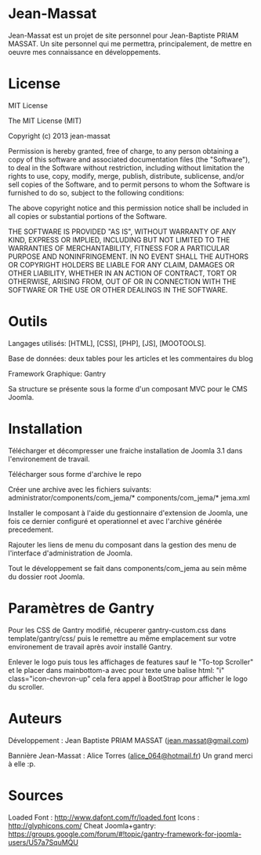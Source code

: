 [logo]: https://github.com/jean-massat/Jean-Massat/blob/master/images/images_jema/ban_jema2.jpg "ban_jema"
Jean-Massat
===========

Jean-Massat est un projet de site personnel pour Jean-Baptiste PRIAM MASSAT.
Un site personnel qui me permettra, principalement, de mettre en oeuvre mes connaissance en développements.

License
===========

MIT License

The MIT License (MIT)

Copyright (c) 2013 jean-massat

Permission is hereby granted, free of charge, to any person obtaining a copy of
this software and associated documentation files (the "Software"), to deal in
the Software without restriction, including without limitation the rights to
use, copy, modify, merge, publish, distribute, sublicense, and/or sell copies of
the Software, and to permit persons to whom the Software is furnished to do so,
subject to the following conditions:

The above copyright notice and this permission notice shall be included in all
copies or substantial portions of the Software.

THE SOFTWARE IS PROVIDED "AS IS", WITHOUT WARRANTY OF ANY KIND, EXPRESS OR
IMPLIED, INCLUDING BUT NOT LIMITED TO THE WARRANTIES OF MERCHANTABILITY, FITNESS
FOR A PARTICULAR PURPOSE AND NONINFRINGEMENT. IN NO EVENT SHALL THE AUTHORS OR
COPYRIGHT HOLDERS BE LIABLE FOR ANY CLAIM, DAMAGES OR OTHER LIABILITY, WHETHER
IN AN ACTION OF CONTRACT, TORT OR OTHERWISE, ARISING FROM, OUT OF OR IN
CONNECTION WITH THE SOFTWARE OR THE USE OR OTHER DEALINGS IN THE SOFTWARE.

Outils
===========
Langages utilisés: [HTML], [CSS], [PHP], [JS], [MOOTOOLS].

Base de données: deux tables pour les articles et les commentaires du blog

Framework Graphique: Gantry

Sa structure se présente sous la forme d'un composant MVC pour le CMS Joomla.

Installation
===========
Télécharger et décompresser une fraiche installation de Joomla 3.1 dans l'environement de travail.

Télécharger sous forme d'archive le repo

Créer une archive avec les fichiers suivants:
administrator/components/com_jema/*
components/com_jema/*
jema.xml

Installer le composant à l'aide du gestionnaire d'extension de Joomla, une fois ce dernier configuré et operationnel et avec l'archive générée precedement.

Rajouter les liens de menu du composant dans la gestion des menu de l'interface d'administration de Joomla.

Tout le développement se fait dans components/com_jema au sein même du dossier root Joomla.


Paramètres de Gantry
===========
Pour les CSS de Gantry modifié, récuperer gantry-custom.css dans template/gantry/css/ puis le remettre au même emplacement sur votre environement de travail après avoir installé Gantry.

Enlever le logo puis tous les affichages de features sauf le "To-top Scroller" et le placer dans mainbottom-a avec pour texte une balise html: "i" class="icon-chevron-up" cela fera appel à BootStrap pour afficher le logo du scroller.


Auteurs
===========

Développement : Jean Baptiste PRIAM MASSAT (jean.massat@gmail.com)

Bannière Jean-Massat : Alice Torres (alice_064@hotmail.fr) Un grand merci à elle :p.

Sources
===========

Loaded Font : http://www.dafont.com/fr/loaded.font
Icons : http://glyphicons.com/
Cheat Joomla+gantry: https://groups.google.com/forum/#!topic/gantry-framework-for-joomla-users/U57a7SquMQU


